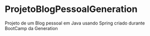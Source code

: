 # ProjetoBlogPessoalGeneration
Projeto de um Blog pessoal em Java usando Spring criado durante BootCamp da Generation
